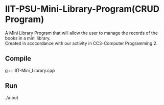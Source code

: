# IIT-PSU-Mini-Library-Program(CRUD Program)

A Mini Library Program that will allow the user to manage the records of the books in a mini library.<br>
Created in acccordance with our activity in CC3-Computer Programming 2.

## Compile
g++ IIT-Mini_Library.cpp

## Run
./a.out
